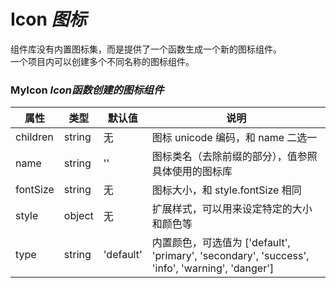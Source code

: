 # Icon *图标*
组件库没有内置图标集，而是提供了一个函数生成一个新的图标组件。<br />
一个项目内可以创建多个不同名称的图标组件。

<example />

<apis />

### MyIcon *Icon函数创建的图标组件*
| 属性 | 类型 | 默认值 | 说明 |
| --- | --- | --- | --- |
| children | string | 无 | 图标 unicode 编码，和 name 二选一 |
| name | string | '' | 图标类名（去除前缀的部分），值参照具体使用的图标库 |
| fontSize | string | 无 | 图标大小，和 style.fontSize 相同 |
| style | object | 无 | 扩展样式，可以用来设定特定的大小和颜色等 |
| type | string | 'default' | 内置颜色，可选值为 \['default', 'primary', 'secondary', 'success', 'info', 'warning', 'danger'] |